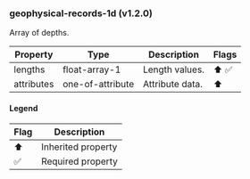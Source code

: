 ### geophysical-records-1d (v1.2.0)
Array of depths.

| Property | Type | Description | Flags |
|---|---|---|---|
| lengths | float-array-1 | Length values. | ⬆️ ✅ |
| attributes | one-of-attribute | Attribute data. | ⬆️ |


#### Legend

| Flag | Description |
| --- | --- |
| ⬆️ | Inherited property |
| ✅ | Required property |

